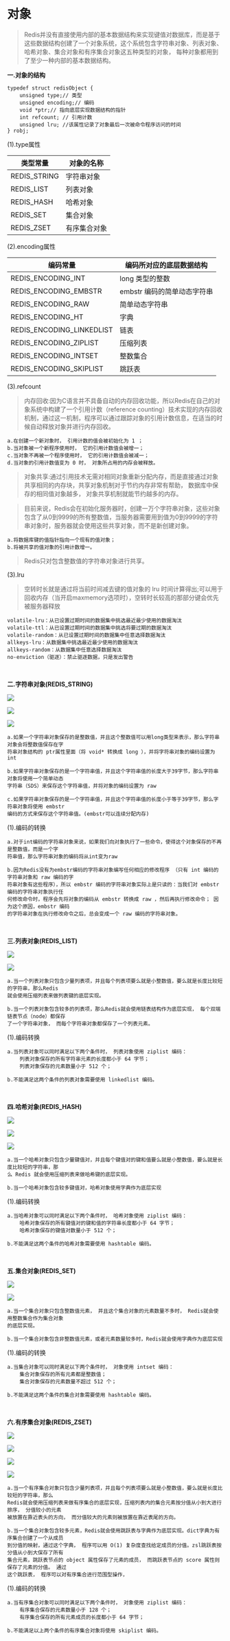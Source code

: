 # 对象

>Redis并没有直接使用内部的基本数据结构来实现键值对数据库，而是基于这些数据结构创建了一个对象系统，这个系统包含字符串对象、列表对象、哈希对象、集合对象和有序集合对象这五种类型的对象， 每种对象都用到了至少一种内部的基本数据结构。

**一.对象的结构**

```
typedef struct redisObject {
    unsigned type;// 类型
    unsigned encoding;// 编码
    void *ptr;// 指向底层实现数据结构的指针
    int refcount; // 引用计数
    unsigned lru; //该属性记录了对象最后一次被命令程序访问的时间
} robj;
```

(1).type属性

类型常量|对象的名称
--|--
REDIS_STRING|字符串对象
REDIS_LIST|列表对象
REDIS_HASH|哈希对象
REDIS_SET|集合对象
REDIS_ZSET|有序集合对象

(2).encoding属性

编码常量|编码所对应的底层数据结构
--|--
REDIS_ENCODING_INT|long 类型的整数
REDIS_ENCODING_EMBSTR|embstr 编码的简单动态字符串
REDIS_ENCODING_RAW|简单动态字符串
REDIS_ENCODING_HT|字典
REDIS_ENCODING_LINKEDLIST|链表
REDIS_ENCODING_ZIPLIST|压缩列表
REDIS_ENCODING_INTSET|整数集合
REDIS_ENCODING_SKIPLIST|跳跃表

(3).refcount

>内存回收:因为C语言并不具备自动的内存回收功能，所以Redis在自己的对象系统中构建了一个引用计数（reference counting）技术实现的内存回收机制，通过这一机制，程序可以通过跟踪对象的引用计数信息，在适当的时候自动释放对象并进行内存回收。

```
a.在创建一个新对象时， 引用计数的值会被初始化为 1 ；
b.当对象被一个新程序使用时， 它的引用计数值会被增一；
c.当对象不再被一个程序使用时， 它的引用计数值会被减一；
d.当对象的引用计数值变为 0 时， 对象所占用的内存会被释放。
```

>对象共享:通过引用技术无需对相同对象重新分配内存，而是直接通过对象共享相同的内存块，共享对象机制对于节约内存非常有帮助， 数据库中保存的相同值对象越多， 对象共享机制就能节约越多的内存。


>目前来说，Redis会在初始化服务器时，创建一万个字符串对象，这些对象包含了从0到9999的所有整数值，当服务器需要用到值为0到9999的字符串对象时，服务器就会使用这些共享对象，而不是新创建对象。

```
a.将数据库键的值指针指向一个现有的值对象；
b.将被共享的值对象的引用计数增一。
```

>Redis只对包含整数值的字符串对象进行共享。

(3).lru

>空转时长就是通过将当前时间减去键的值对象的 lru 时间计算得出;可以用于回收内存（当开启maxmemory选项时），空转时长较高的那部分键会优先被服务器释放

```
volatile-lru：从已设置过期时间的数据集中挑选最近最少使用的数据淘汰
volatile-ttl：从已设置过期时间的数据集中挑选将要过期的数据淘汰
volatile-random：从已设置过期时间的数据集中任意选择数据淘汰
allkeys-lru：从数据集中挑选最近最少使用的数据淘汰
allkeys-random：从数据集中任意选择数据淘汰
no-enviction（驱逐）：禁止驱逐数据，只是发出警告
```

<br>

**二.字符串对象(REDIS_STRING)**

![](./img/11.png)

![](./img/12.png)

![](./img/13.png)

```
a.如果一个字符串对象保存的是整数值，并且这个整数值可以用long类型来表示，那么字符串对象会将整数值保存在字
符串对象结构的 ptr属性里面（将 void* 转换成 long ），并将字符串对象的编码设置为 int

b.如果字符串对象保存的是一个字符串值，并且这个字符串值的长度大于39字节，那么字符串对象将使用一个简单动态
字符串（SDS）来保存这个字符串值，并将对象的编码设置为 raw 

c.如果字符串对象保存的是一个字符串值，并且这个字符串值的长度小于等于39字节，那么字符串对象将使用 embstr 
编码的方式来保存这个字符串值。(embstr可以连续分配内存)
```

(1).编码的转换

```
a.对于int编码的字符串对象来说，如果我们向对象执行了一些命令，使得这个对象保存的不再是整数值，而是一个字
符串值，那么字符串对象的编码将从int变为raw 

b.因为Redis没有为embstr编码的字符串对象编写任何相应的修改程序 （只有 int 编码的字符串对象和 raw 编码的字
符串对象有这些程序），所以 embstr 编码的字符串对象实际上是只读的：当我们对 embstr 编码的字符串对象执行任
何修改命令时，程序会先将对象的编码从 embstr 转换成 raw ，然后再执行修改命令； 因为这个原因，embstr 编码
的字符串对象在执行修改命令之后，总会变成一个 raw 编码的字符串对象。
```

<br>

**三.列表对象(REDIS_LIST)**

![](./img/14.png)

![](./img/15.png)

```
a.当一个列表对象只包含少量列表项，并且每个列表项要么就是小整数值，要么就是长度比较短的字符串，那么Redis 
就会使用压缩列表来做列表键的底层实现。

b.当一个列表对象包含较多的列表项，那么Redis就会使用链表结构作为底层实现， 每个双端链表节点（node）都保存
了一个字符串对象， 而每个字符串对象都保存了一个列表元素。
```

(1).编码转换

```
a.当列表对象可以同时满足以下两个条件时， 列表对象使用 ziplist 编码：
    列表对象保存的所有字符串元素的长度都小于 64 字节；
    列表对象保存的元素数量小于 512 个；

b.不能满足这两个条件的列表对象需要使用 linkedlist 编码。
```

<br>

**四.哈希对象(REDIS_HASH)**

![](./img/16.png)

![](./img/17.png)

![](./img/18.png)

```
a.当一个哈希对象只包含少量键值对，并且每个键值对的键和值要么就是小整数值，要么就是长度比较短的字符串，那
么 Redis 就会使用压缩列表来做哈希键的底层实现。

b.当一个哈希对象包含较多键值对，哈希对象使用字典作为底层实现
```

(1).编码转换

```
a.当哈希对象可以同时满足以下两个条件时， 哈希对象使用 ziplist 编码：
    哈希对象保存的所有键值对的键和值的字符串长度都小于 64 字节；
    哈希对象保存的键值对数量小于 512 个；
    
b.不能满足这两个条件的哈希对象需要使用 hashtable 编码。
```

<br>

**五.集合对象(REDIS_SET)**

![](./img/19.png)

![](./img/20.png)

```
a.当一个集合对象只包含整数值元素， 并且这个集合对象的元素数量不多时， Redis就会使用整数集合作为集合对象
的底层实现。

b.当一个集合对象包含非整数值元素，或者元素数量较多时，Redis就会使用字典作为底层实现
```

(1).编码的转换

```
a.当集合对象可以同时满足以下两个条件时， 对象使用 intset 编码：
    集合对象保存的所有元素都是整数值；
    集合对象保存的元素数量不超过 512 个；

b.不能满足这两个条件的集合对象需要使用 hashtable 编码。
```

<br>

**六.有序集合对象(REDIS_ZSET)**

![](./img/21.png)

![](./img/22.png)

![](./img/23.png)

![](./img/24.png)

```
a.当一个有序集合对象只包含少量列表项，并且每个列表项要么就是小整数值，要么就是长度比较短的字符串，那么
Redis就会使用压缩列表来做有序集合的底层实现，压缩列表内的集合元素按分值从小到大进行排序， 分值较小的元素
被放置在靠近表头的方向， 而分值较大的元素则被放置在靠近表尾的方向。

b.当一个集合对象包含较多元素，Redis就会使用跳跃表与字典作为底层实现。dict字典为有序集合创建了一个从成员
到分值的映射，通过这个字典， 程序可以用 O(1) 复杂度查找给定成员的分值。zsl跳跃表按分值从小到大保存了所有
集合元素，跳跃表节点的 object 属性保存了元素的成员， 而跳跃表节点的 score 属性则保存了元素的分值。 通过
这个跳跃表， 程序可以对有序集合进行范围型操作，
```

(1).编码的转换

```
a.当有序集合对象可以同时满足以下两个条件时， 对象使用 ziplist 编码：
    有序集合保存的元素数量小于 128 个；
    有序集合保存的所有元素成员的长度都小于 64 字节；
    
b.不能满足以上两个条件的有序集合对象将使用 skiplist 编码。
```